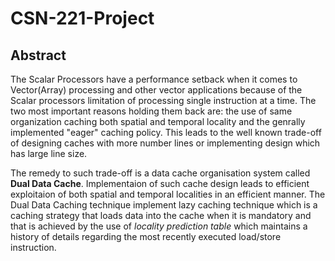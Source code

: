 # CSN-221-Project

## Abstract
The Scalar Processors have a performance setback when it comes to Vector(Array) processing and other vector applications because of the Scalar processors limitation of processing single instruction at a time. The two most important reasons holding them back are: the use of same organization caching both spatial and temporal locality and the genrally implemented "eager" caching policy. This leads to the well known trade-off of designing caches with more number lines or implementing design which has large line size.

The remedy to such trade-off is a data cache organisation system called **Dual Data Cache**. Implementaion of such cache design leads to efficient exploitaion of both spatial and temporal localities in an efficient manner.
The Dual Data Caching technique implement lazy caching technique which is a caching strategy that loads data into the cache when it is mandatory and that is achieved by the use of *locality prediction table* which maintains a history of details regarding the most recently executed load/store instruction.  